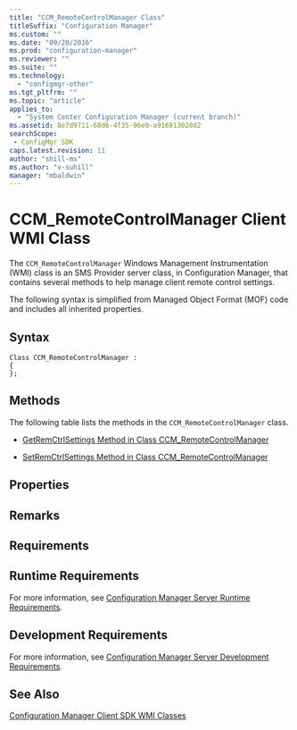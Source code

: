 ```yaml
---
title: "CCM_RemoteControlManager Class"
titleSuffix: "Configuration Manager"
ms.custom: ""
ms.date: "09/20/2016"
ms.prod: "configuration-manager"
ms.reviewer: ""
ms.suite: ""
ms.technology:
  - "configmgr-other"
ms.tgt_pltfrm: ""
ms.topic: "article"
applies_to:
  - "System Center Configuration Manager (current branch)"
ms.assetid: 8e7d9711-68d6-4f35-96e0-a916913028d2searchScope: - ConfigMgr SDK
caps.latest.revision: 11
author: "shill-ms"
ms.author: "v-suhill"
manager: "mbaldwin"
---
```

# CCM_RemoteControlManager Client WMI Class
The `CCM_RemoteControlManager` Windows Management Instrumentation (WMI) class is an SMS Provider server class, in Configuration Manager, that contains several methods to help manage client remote control settings.    

 The following syntax is simplified from Managed Object Format (MOF) code and includes all inherited properties.  

## Syntax  

```  
Class CCM_RemoteControlManager :    
{  
};  
```  

## Methods  
 The following table lists the methods in the `CCM_RemoteControlManager` class.  

-   [GetRemCtrlSettings Method in Class CCM_RemoteControlManager](../../../../../develop/reference/core/clients/sdk/getremctrlsettings-method-in-class-ccm_remotecontrolmanager.md)  

-   [SetRemCtrlSettings Method in Class CCM_RemoteControlManager](../../../../../develop/reference/core/clients/sdk/setremctrlsettings-method-in-class-ccm_remotecontrolmanager.md)  

## Properties  

## Remarks  

## Requirements  

## Runtime Requirements  
 For more information, see [Configuration Manager Server Runtime Requirements](../../../../../develop/core/reqs/server-runtime-requirements.md).  

## Development Requirements  
 For more information, see [Configuration Manager Server Development Requirements](../../../../../develop/core/reqs/server-development-requirements.md).  

## See Also  
 [Configuration Manager Client SDK WMI Classes](../../../../../develop/reference/core/clients/sdk/client-sdk-wmi-classes.md)
